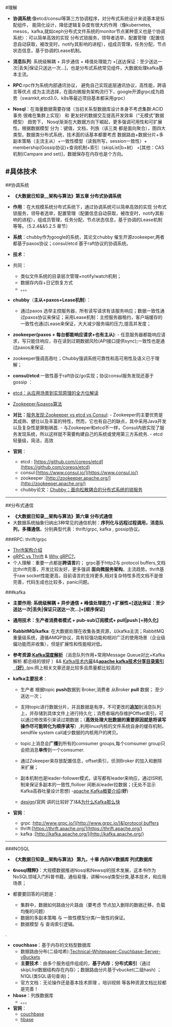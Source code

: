 #理解

- **协调系统**:像etcd/consul等第三方协调程序，对分布式系统设计来说基本是标配组件， 能简化设计，降低逻辑复杂度有很大的作用（像kubernetes, mesos，kafka,就如ceph分布式文件系统的monitor节点某种意义也是个协调系统）：可以简单高效的实现 分布式锁服务，领导者选举，配置管理（配置信息自动获取，被改变时，notify其影响的进程），组成员管理，任务分配，节点状态信息，基于协调的Lease机制。
- **消息队列**: 系统级解耦 + 异步通信 + 峰值处理能力 +[送达保证：至少送达一次|丢失|保证只送达一次...]，也是分布式系统常见组件，大数据处理kafka基本主流。

- **RPC**:rpc作为系统内部通讯协议， 避免自己实现底层通讯协议，高性能，跨语言等优点 成为主流选择，在面向微服务架构流行下，google开源grpc成为趋势（swamkit,etcd3.0，k8s等最近项目基本都采用grpc）

- **Nosql**：在海量数据需要存储（当初关系型数据库设计本身不考虑集群:ACID事务 很难在集群上实现） 和 更友好的数据交互提高开发效率（“无模式”数据模型） 趋势下， Nosql渐渐在大数据方向下崛起，更多强调可用性和可扩展性。根据数据模型 分为：键值，文档，列族（该三类 都是面向聚合），图四大类型。数据类分布式系统，技术面的话基本都要考虑 数据路由+数据分片+多副本策略（主流主从）+一致性模型（读我所写，session一致性）+ membership(Gossip协议)+查询机制+索引（skipList|b+树） +[其他：CAS机制(Campare and set)]，数据保存在内存也是个方向。


#具体技术
---
##协调系统

- **《大数据日知录__架构与算法》第五章 分布式协调系统**
- **作用**：在大规模系统分布式系统下，通过协调系统可以简单高效的实现 分布式锁服务，领导者选举，配置管理（配置信息自动获取，被改变时，notify其影响的进程），组成员管理，任务分配，节点状态信息，基于协调的Lease机制 等等。（5.2.4&&5.2.5 章节）

- **系统**：chubby作为google的系统，其论文chubby 催生开源zookeeper,两者都基于paxos协议；consul/etcd 基于raft协议的协调系统。
- **技术**：
 - 共同：
     - 类似文件系统的目录层次管理+notify/watch机制；
     - 数据存内存+日记恢复方式 
     - 。。。
 - **chubby**（**主从+paxos+Lease机制**）：
     - 通过paxos 选举主控服务器，所有读写请求有该服务响应；数据一致性通过paxos协议来保证；采用Lease机制：主控服务器租约，客户端缓存的一致性也通过Lease来保证，大大减少服务端的压力,提高并发度；
	 
 - **zookeeper(paxos + 每台都能响应请求+也有主从)**: 
 		- 任意服务器都能响应请求，写只能住响应，存在读到过期数据风险(API接口提供sync);一致性也是通过paxos来保证.
  -  zookeeper强调高吞吐；Chubby强调系统可靠性和高可用性及语义已于理解；
  - **consul/etcd**:一致性基于raft协议/go实现；协议consul服务发现还基于gossip ：
   - [etcd：从应用场景到实现原理的全方位解读](http://www.infoq.com/cn/articles/etcd-interpretation-application-scenario-implement-principle)
 - [Zookeeper与paxos算法](http://blog.jobbole.com/45721/)
- **对比：**[服务发现:Zookeeper vs etcd vs Consul](http://dockone.io/article/667):
      - Zookeeper的主要优势是其成熟、健壮以及丰富的特性，然而，它也有自己的缺点，其中采用Java开发以及复杂性是罪魁祸首.
      - 与Zookeeper和etcd不一样，Consul内嵌实现了服务发现系统，所以这样就不需要构建自己的系统或使用第三方系统务.
      - etcd 轻量级，简洁，高效
- **官网**：
  - etcd : [https://github.com/coreos/etcd](https://github.com/coreos/etcd)
  - consul:[https://www.consul.io/](https://www.consul.io/)
  - zookeeper :[http://zookeeper.apache.org/](http://zookeeper.apache.org/)
  - chubby论文：[Chubby：面向松散耦合的分布式系统的锁服务](http://duanple.blog.163.com/blog/static/70971767201142412058672/)

---

##分布式通信

- **《大数据日知录__架构与算法》第六章 分布式通信**
- 大数据系统抽象归纳出3种常见的通信机制：**序列化与远程过程调用，消息队列，多播通信**。分别典型代表：thrift/grpc, kafka , gossip协议。

###RPC: thrift/grpc
   -  [Thrift架构介绍](http://www.91it.org/articles/thrift-framework-intro.html)
   -  [gRPC vs Thrift](http://blog.csdn.net/dazheng/article/details/48830511) & [Why gRPC?](http://www.grpc.io/posts/principles)。
   -  个人理解：重要一点都是**跨语言**的； grpc基于http2与 protocol buffers,文档比thrift完善，开发比较友好，更多强调 **面向微服务架构**，主流趋势。thrift基于raw socket性能更高，目前语言的支持更多,相对复杂特性多而文档不是很完善，代码生成也比较多，panic问题。

###kafka

-  **主要作用: 系统级解耦 + 异步通信 + 峰值处理能力 +扩展性+[送达保证：至少送达一次|丢失|保证只送达一次...]+[顺序保证]**
-  **通用技术：生产者消费者模式 + pub-sub订阅模式+ pull|push [+持久化]**
- **RabbitMQ/kafka**: 在大数据处理在收集各类资源，以kafka主流；RabbitMQ重量级系统，遵循AMQP协议，具有较强功能和相对广泛的使用场景（企业级偏功能而非收集），但是扩展性和性能相对低。
- **参考资源**:**[Kafka深度解析](http://www.jasongj.com/2015/01/02/Kafka深度解析)**（消息队列作用+常用Message Queue对比+Kafka解析 都总结的很好 ）&& [Kafka技术内幕](http://zqhxuyuan.github.io/2017/01/01/Kafka-Code-Index/)&&**[apache kafka技术分享目录索引（好）](http://blog.csdn.net/lizhitao/article/details/39499283)**(ps:网上相关文章还是比较多且质量都比较高的)
- **kafka主要技术**：
	 - 生产者 根据topic **push**数据到 Broker,消费者 从Broker **pull** 数据； 至少送达一次；
	 - 支持topic进行数据分片，并且数据是有序，不可更改的**追加**到消息队列上，并存储到具体文件上进行持久化；消费者端内存维护Offset索引，可以通过修改索引来读过期数据；（**高效处理大批数据的重要原因就是将读写操作尽可能转化为顺序读写**）,利用linux内核的文件系统自身的缓存机制，sendfile system call减少数据的内核用户的拷贝。
	 - topic上消息会**广播**到所有的comsumer groups,每个comsumer group只会把消息**单传**到一个comsumer.
	 - 通过Zokeeper来存放配置信息，offset索引，侦测Broker 的加入和删除 来扩展；
	 - 副本机制也是leader-follower模式，读写都有leader来响应，通过ISR机制来保证多副本的一致性,flolloer 间断从leader拉数据；(无处不显示Kafka高吞吐量设计思想)
	 -[apache Kafka概要介绍](http://blog.csdn.net/lizhitao/article/details/23743821)(**好**)

	 - [design](http://kafka.apache.org/documentation.html#design)(官网 讲的比较好了)&&[为什么Kafka那么快](http://mp.weixin.qq.com/s?__biz=MzIxMjAzMDA1MQ==&mid=2648945468&idx=1&sn=b622788361b384e152080b60e5ea69a7#rd)
   		

   		 
 
- **官网**：
  - grpc :[http://www.grpc.io/](http://www.grpc.io/)&[protocol buffers](https://developers.google.com/protocol-buffers/docs/overview)
  - thrift:[https://thrift.apache.org/](https://thrift.apache.org/)
  - kafka :[http://kafka.apache.org/](http://kafka.apache.org/)

---


###NOSQL

- **《大数据日知录__架构与算法》 第九，十章 内存KV数据库 列式数据库**

- **《nosql精粹》**：大规模数据推进Nosql和Newsql的技术发展，这本书作为NoSQL领域入门科普书籍，通俗易懂，讲解nosql类型分类,基本技术，和应用场景；

- 都要要回答的问题是：
  - 集群中，数据如何路由分片路由（要考虑 节点加入删除的数据迁移，负载均衡的问题）
  - 数据的多副本策略 与 一致性模型分类/一致性的保证。
  - 数据模型 与 查询索引逻辑。
   
.
 

- **couchbase**：基于内存的文档型数据库
  - 数据路由分布(二级哈希):[Technical-Whitepaper-Couchbase-Server-vBuckets](http://www.couchbase.com/sites/default/files/uploads/all/whitepapers/Technical-Whitepaper-Couchbase-Server-vBuckets.pdf)
  - **主要技术**：由多个服务组件组成的，**基于内存**；**分布式索引**（通过skipLIist数据结构存在内存）；数据路由分片基于vbucket(二级hash) ；N1QL(类SQL语句查询)；
  -  官方文档：无论操作还是基本技术原理 ，培训视频 等各种资源文档比较都是完善！
- **hbase**：列族数据库
  - 。。。
- **官网**：
  - [couchbase ](http://www.couchbase.com/) 
  - [hbase](http://www.couchbase.com/)